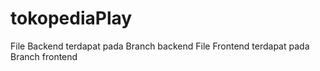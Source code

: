 # tokopediaPlay
File Backend terdapat pada Branch backend
File Frontend terdapat pada Branch frontend
